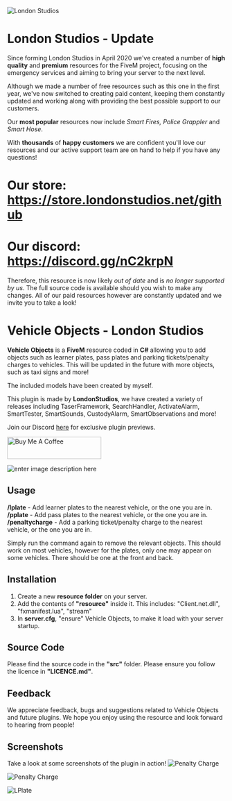 ![London Studios](https://i.ibb.co/1mwSS1q/Untitled-design.png)

# London Studios - Update
Since forming London Studios in April 2020 we've created a number of **high quality** and **premium** resources for the FiveM project, focusing on the emergency services and aiming to bring your server to the next level.

Although we made a number of free resources such as this one in the first year, we've now switched to creating paid content, keeping them constantly updated and working along with providing the best possible support to our customers.

Our **most popular** resources now include *Smart Fires, Police Grappler* and *Smart Hose*.

With **thousands** of **happy customers** we are confident you'll love our resources and our active support team are on hand to help if you have any questions!

# Our store: https://store.londonstudios.net/github
# Our discord: https://discord.gg/nC2krpN

Therefore, this resource is now likely *out of date* and is *no longer supported by us*. The full source code is available should you wish to make any changes. All of our paid resources however are constantly updated and we invite you to take a look!

# Vehicle Objects - London Studios
**Vehicle Objects** is a **FiveM** resource coded in **C#** allowing you to add objects such as learner plates, pass plates and parking tickets/penalty charges to vehicles. This will be updated in the future with more objects, such as taxi signs and more!

The included models have been created by myself.

This plugin is made by **LondonStudios**, we have created a variety of releases including TaserFramework, SearchHandler, ActivateAlarm, SmartTester, SmartSounds, CustodyAlarm, SmartObservations and more!

Join our Discord [here](https://discord.gg/AtPt9ND) for exclusive plugin previews.

<a href="https://www.buymeacoffee.com/londonstudios" target="_blank"><img src="https://cdn.buymeacoffee.com/buttons/default-orange.png" alt="Buy Me A Coffee" style="height: 51px !important;width: 217px !important;" ></a>

![enter image description here](https://i.imgur.com/QYvxH6F.png)
## Usage
**/lplate** - Add learner plates to the nearest vehicle, or the one you are in.
**/pplate** - Add pass plates to the nearest vehicle, or the one you are in.
**/penaltycharge** - Add a parking ticket/penalty charge to the nearest vehicle, or the one you are in.

Simply run the command again to remove the relevant objects. This should work on most vehicles, however for the plates, only one may appear on some vehicles. There should be one at the front and back.
## Installation
 1.  Create a new **resource folder** on your server.
 2.  Add the contents of **"resource"** inside it. This includes:
"Client.net.dll", "fxmanifest.lua", "stream"
3. In **server.cfg**, "ensure" Vehicle Objects, to make it load with your server startup.
## Source Code
Please find the source code in the **"src"** folder. Please ensure you follow the licence in **"LICENCE.md"**.

## Feedback
We appreciate feedback, bugs and suggestions related to Vehicle Objects and future plugins. We hope you enjoy using the resource and look forward to hearing from people!

## Screenshots
Take a look at some screenshots of the plugin in action!
![Penalty Charge](https://i.imgur.com/wVZyT3T.png)

![Penalty Charge](https://i.imgur.com/5mYk8sV.png)

![LPlate](https://i.imgur.com/F43PmJX.png)

